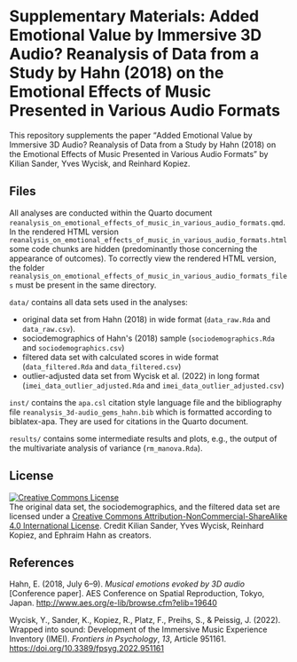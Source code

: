 # Supplementary Materials: Added Emotional Value by Immersive 3D Audio? Reanalysis of Data from a Study by Hahn (2018) on the Emotional Effects of Music Presented in Various Audio Formats
This repository supplements the paper <q>Added Emotional Value by Immersive 3D Audio? Reanalysis of Data from a Study by Hahn (2018) on the Emotional Effects of Music Presented in Various Audio Formats</q> by Kilian Sander, Yves Wycisk, and Reinhard Kopiez.

## Files
All analyses are conducted within the Quarto document
`reanalysis_on_emotional_effects_of_music_in_various_audio_formats.qmd`.
In the rendered HTML version
`reanalysis_on_emotional_effects_of_music_in_various_audio_formats.html`
some code chunks are hidden
(predominantly those concerning the appearance of outcomes).
To correctly view the rendered HTML version, the folder
`reanalysis_on_emotional_effects_of_music_in_various_audio_formats_files`
must be present in the same directory.

`data/` contains all data sets used in the analyses:

* original data set from Hahn (2018) in wide format (`data_raw.Rda` and `data_raw.csv`).
* sociodemographics of Hahn's (2018) sample (`sociodemographics.Rda` and `sociodemographics.csv`)
* filtered data set with calculated scores in wide format (`data_filtered.Rda` and `data_filtered.csv`)
* outlier-adjusted data set from Wycisk et al. (2022) in long format (`imei_data_outlier_adjusted.Rda` and `imei_data_outlier_adjusted.csv`)

`inst/` contains the `apa.csl` citation style language file and the bibliography file `reanalysis_3d-audio_gems_hahn.bib` which is formatted according to biblatex-apa. They are used for citations in the Quarto document.

`results/` contains some intermediate results and plots, e.g., the output of the multivariate analysis of variance (`rm_manova.Rda`).

## License
<a rel="license" href="http://creativecommons.org/licenses/by-nc-sa/4.0/"><img alt="Creative Commons License" style="border-width:0" src="https://i.creativecommons.org/l/by-nc-sa/4.0/80x15.png" /></a><br />The original data set, the sociodemographics, and the filtered data set are licensed under a <a rel="license" href="http://creativecommons.org/licenses/by-nc-sa/4.0/">Creative Commons Attribution-NonCommercial-ShareAlike 4.0 International License</a>.
Credit Kilian Sander, Yves Wycisk, Reinhard Kopiez, and Ephraim Hahn as creators.

## References
Hahn, E. (2018, July 6&#8211;9). *Musical emotions evoked by 3D audio* [Conference paper]. AES Conference on Spatial Reproduction, Tokyo, Japan. http://www.aes.org/e-lib/browse.cfm?elib=19640

Wycisk, Y., Sander, K., Kopiez, R., Platz, F., Preihs, S., & Peissig, J. (2022). Wrapped into sound: Development of the Immersive Music Experience Inventory (IMEI). *Frontiers in Psychology*, *13*, Article 951161. https://doi.org/10.3389/fpsyg.2022.951161

